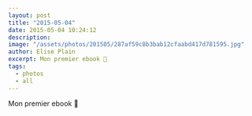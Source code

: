 ```yaml
---
layout: post
title: "2015-05-04"
date: 2015-05-04 10:24:12
description: 
image: "/assets/photos/201505/287af59c8b3bab12cfaabd417d781595.jpg"
author: Elise Plain
excerpt: Mon premier ebook 🍃
tags: 
  - photos
  - all
---
```


Mon premier ebook 🍃
<p></p>
